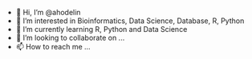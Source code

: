 - 👋 Hi, I’m @ahodelin
- 👀 I’m interested in Bioinformatics, Data Science, Database, R, Python
- 🌱 I’m currently learning R, Python and Data Science
- 💞️ I’m looking to collaborate on ...
- 📫 How to reach me ...

<!---
ahodelin/ahodelin is a ✨ special ✨ repository because its `README.md` (this file) appears on your GitHub profile.
You can click the Preview link to take a look at your changes.
--->
